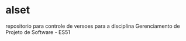 # alset
repositorio para controle de versoes para a disciplina Gerenciamento de Projeto de Software - ES51
